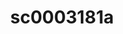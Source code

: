 ---
ee_id: '229'
site: '1'
type: '2'
url: 2010-013-sc0003181a
title: sc0003181a
year: '2010'
display_year: '2010'
medium: 'Pen on All Purpose Security Paper (Grey) #24 bond'
dims: 11 x 8.5 inches
pitch: ''
ps: ''
live_url: ''
related: ''
youtube: ''
related_code: ''
imgs: cadliner-drawing-2010-013-digital-database-ih_1.jpg
subheading: ''
download: ''
add_credit: ''
commission: ''
layout: things-i-made
---